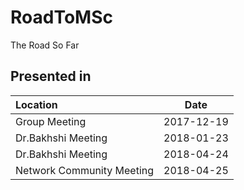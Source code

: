 # RoadToMSc
The Road So Far

## Presented in

| Location | Date |
|:-------- |:----:|
| Group Meeting | 2017-12-19 |
| Dr.Bakhshi Meeting | 2018-01-23 |
| Dr.Bakhshi Meeting | 2018-04-24 |
| Network Community Meeting | 2018-04-25 |
